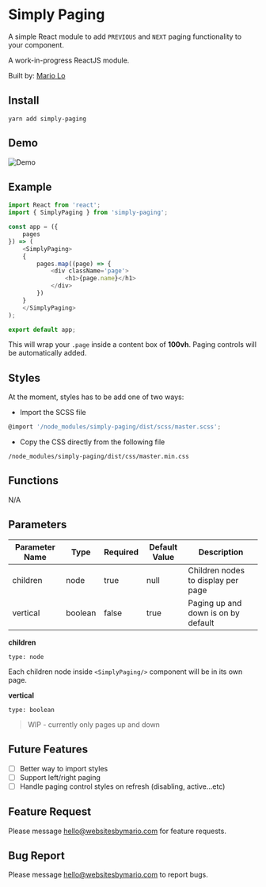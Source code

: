 # Simply Paging

A simple React module to add `PREVIOUS` and `NEXT` paging functionality to your component.

A work-in-progress ReactJS module.

Built by: [Mario Lo](https://github.com/mariolo1985)

## Install

```
yarn add simply-paging
```

## Demo

![Demo][demo]

[demo]: https://raw.githubusercontent.com/mariolo1985/Simply-Paging/fix/controlstyle/demo/images/demo_sm.gif "Simply Paging Demo"


## Example

```javascript
import React from 'react';
import { SimplyPaging } from 'simply-paging';

const app = ({
    pages
}) => (
    <SimplyPaging>
    {
        pages.map((page) => {
            <div className='page'>
                <h1>{page.name}</h1>
            </div>
        })
    }
    </SimplyPaging>
);

export default app;

```

This will wrap your `.page` inside a content box of **100vh**. Paging controls will be automatically added.

## Styles

At the moment, styles has to be add one of two ways:

- Import the SCSS file

```javascript
@import '/node_modules/simply-paging/dist/scss/master.scss';
```

- Copy the CSS directly from the following file

```
/node_modules/simply-paging/dist/css/master.min.css
```

## Functions

N/A

## Parameters

| Parameter Name   | Type   | Required   | Default Value   | Description   |
| --- | --- | --- | --- | --- |
| children | node | true | null | Children nodes to display per page |
| vertical | boolean | false | true | Paging up and down is on by default |

**children**

`type: node`

Each children node inside ```<SimplyPaging/>``` component will be in its own page.

**vertical**

`type: boolean`

> WIP - currently only pages up and down

## Future Features

- [ ] Better way to import styles
- [ ] Support left/right paging
- [ ] Handle paging control styles on refresh (disabling, active...etc)

## Feature Request

Please message hello@websitesbymario.com for feature requests.

## Bug Report

Please message hello@websitesbymario.com to report bugs.
